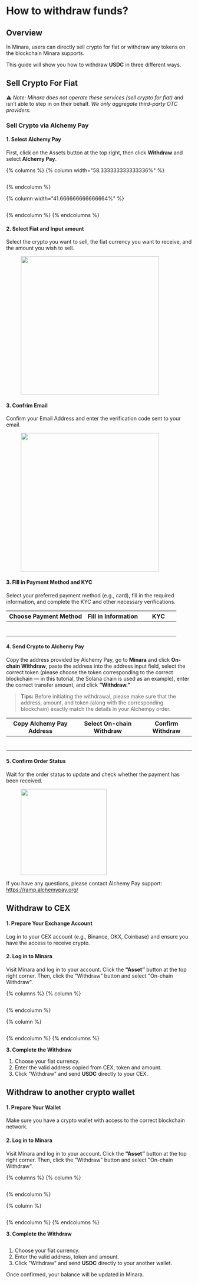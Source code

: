 # How to withdraw funds?

## Overview

In Minara, users can directly sell crypto for fiat or withdraw any tokens on the blockchain Minara supports.

This guide will show you how to withdraw **USDC** in three different ways.

## Sell Crypto For Fiat

⚠️ _Note: Minara does not operate these services (sell crypto for fiat)_ and isn’t able to step in on their behalf. _We only aggregate third-party OTC providers._

### Sell Crypto via Alchemy Pay

#### 1. Select Alchemy Pay

First, click on the Assets button at the top right, then click **Withdraw** and select **Alchemy Pay**.

{% columns %}
{% column width="58.333333333333336%" %}
<figure><img src="../../.gitbook/assets/图片 (31).png" alt=""><figcaption></figcaption></figure>
{% endcolumn %}

{% column width="41.666666666666664%" %}
<figure><img src="../../.gitbook/assets/图片 (32).png" alt=""><figcaption></figcaption></figure>
{% endcolumn %}
{% endcolumns %}

#### 2. Select Fiat and Input amount

Select the crypto you want to sell, the fiat currency you want to receive, and the amount you wish to sell.

<figure><img src="../../.gitbook/assets/图片 (33).png" alt="" width="375"><figcaption></figcaption></figure>

#### 3. Confrim Email

Confirm your Email Address and enter the verification code sent to your email.

<figure><img src="../../.gitbook/assets/图片 (34).png" alt="" width="375"><figcaption></figcaption></figure>

#### 3. Fill in Payment Method and KYC

Select your preferred payment method (e.g., card), fill in the required information, and complete the KYC and other necessary verifications.

| Choose Payment Method                                                                                     | Fill in Information                                                                                       | KYC                                                                                                       |
| --------------------------------------------------------------------------------------------------------- | --------------------------------------------------------------------------------------------------------- | --------------------------------------------------------------------------------------------------------- |
| <div><figure><img src="../../.gitbook/assets/图片 (36).png" alt=""><figcaption></figcaption></figure></div> | <div><figure><img src="../../.gitbook/assets/图片 (38).png" alt=""><figcaption></figcaption></figure></div> | <div><figure><img src="../../.gitbook/assets/图片 (39).png" alt=""><figcaption></figcaption></figure></div> |

#### 4. Send Crypto to Alchemy Pay

Copy the address provided by Alchemy Pay, go to **Minara** and click **On-chain Withdraw**, paste the address into the address input field, select the correct token (please choose the token corresponding to the correct blockchain — in this tutorial, the Solana chain is used as an example), enter the correct transfer amount, and click **“Withdraw.”**

> **Tips:** Before initiating the withdrawal, please make sure that the address, amount, and token (along with the corresponding blockchain) exactly match the details in your Alchempy order.

| Copy Alchemy Pay Address                                                                                  | Select On-chain Withdraw                                                                                  | Confirm Withdraw                                                                                          |
| --------------------------------------------------------------------------------------------------------- | --------------------------------------------------------------------------------------------------------- | --------------------------------------------------------------------------------------------------------- |
| <div><figure><img src="../../.gitbook/assets/图片 (42).png" alt=""><figcaption></figcaption></figure></div> | <div><figure><img src="../../.gitbook/assets/图片 (43).png" alt=""><figcaption></figcaption></figure></div> | <div><figure><img src="../../.gitbook/assets/图片 (44).png" alt=""><figcaption></figcaption></figure></div> |

#### 5. Confirm Order Status

Wait for the order status to update and check whether the payment has been received.

<figure><img src="../../.gitbook/assets/图片 (45).png" alt="" width="233"><figcaption></figcaption></figure>

If you have any questions, please contact Alchemy Pay support: https://ramp.alchemypay.org/

## Withdraw to CEX

#### **1. Prepare Your Exchange Account**

Log in to your CEX account (e.g., Binance, OKX, Coinbase) and ensure you have the access to receive crypto.

#### **2. Log in to Minara**

Visit Minara and log in to your account. Click the **“Asset”** button at the top right corner. Then, click the "Withdraw" button and select "On-chain Withdraw".

{% columns %}
{% column %}
<figure><img src="../../.gitbook/assets/图片 (48).png" alt=""><figcaption></figcaption></figure>
{% endcolumn %}

{% column %}
<figure><img src="../../.gitbook/assets/图片 (47).png" alt=""><figcaption></figcaption></figure>
{% endcolumn %}
{% endcolumns %}

**3. Complete the Withdraw**

1. Choose your fiat currency.
2. Enter the valid address copied from CEX, token and amount.
3. Click "Withdraw" and send **USDC** directly to your CEX.

## Withdraw to another crypto wallet

#### **1. Prepare Your Wallet**

Make sure you have a crypto wallet with access to the correct blockchain network.

#### **2. Log in to Minara**

Visit Minara and log in to your account. Click the **“Asset”** button at the top right corner. Then, click the "Withdraw" button and select "On-chain Withdraw".

{% columns %}
{% column %}
<figure><img src="../../.gitbook/assets/图片 (49).png" alt=""><figcaption></figcaption></figure>
{% endcolumn %}

{% column %}
<figure><img src="../../.gitbook/assets/图片 (50).png" alt=""><figcaption></figcaption></figure>
{% endcolumn %}
{% endcolumns %}

**3. Complete the Withdraw**

<figure><img src="../../.gitbook/assets/image (23).png" alt=""><figcaption></figcaption></figure>

1. Choose your fiat currency.
2. Enter the valid address, token and amount.
3. Click "Withdraw" and send **USDC** directly to your another wallet.

Once confirmed, your balance will be updated in Minara.
